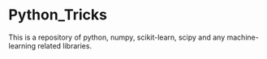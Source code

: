 # Python_Tricks
This is a repository of python, numpy, scikit-learn, scipy and any machine-learning related libraries.
